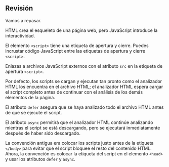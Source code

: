 ## Revisión

Vamos a repasar.

HTML crea el esqueleto de una página web, pero JavaScript introduce la interactividad.

El elemento `<script>` tiene una etiqueta de apertura y cierre. Puedes incrustar código JavaScript entre las etiquetas de apertura y cierre `<script>`.

Enlazas a archivos JavaScript externos con el atributo `src` en la etiqueta de apertura `<script>`.

Por defecto, los scripts se cargan y ejecutan tan pronto como el analizador HTML los encuentra en el archivo HTML; el analizador HTML espera cargar el script completo antes de continuar con el análisis de los demás elementos de la página.

El atributo `defer` asegura que se haya analizado todo el archivo HTML antes de que se ejecute el script.

El atributo `async` permitirá que el analizador HTML continúe analizando mientras el script se está descargando, pero se ejecutará inmediatamente después de haber sido descargado.

La convención antigua era colocar los scripts justo antes de la etiqueta `</body>` para evitar que el script bloquee el resto del contenido HTML. Ahora, la convención es colocar la etiqueta del script en el elemento `<head>` y usar los atributos `defer` y `async`.
